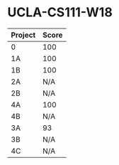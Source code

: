 # UCLA-CS111-W18

Project | Score
--- | --- |
0  | 100
1A | 100 
1B | 100 
2A | N/A
2B | N/A 
4A | 100
4B | N/A
3A | 93 
3B | N/A
4C | N/A
